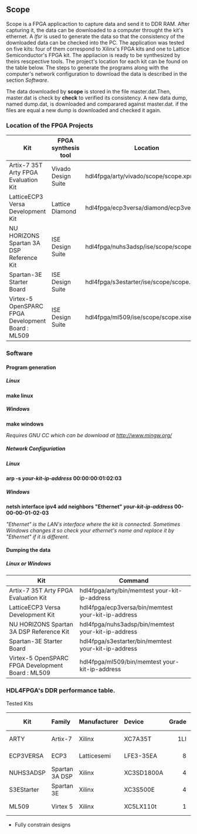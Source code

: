 ## Scope

Scope is a FPGA applicaction to capture data and send it to DDR RAM. After capturing it, the data can be downloaded to a
computer throught the kit's ethernet. A *lfsr* is used to generate the data so that the consistency of the downloaded data
can be checked into the PC. The application was tested on five kits: four of them correspond to Xilinx's FPGA kits and one 
to Lattice Semiconductor's FPGA kit.
The appliacion is ready to be synthesized by theirs rescpective tools. The project's location for each kit can be found on 
the table below. The steps to generate the programs along with the computer's network configuration to download the data is
described in the section *Software*.

The data downloaded by **scope** is stored in the file master.dat.Then, master.dat is check by **check** to verified
its consistency. A new data dump, named dump.dat, is downloaded and comparared against master.dat. if the files are equal
a new dump is downloaded and checked it again.

### Location of the FPGA Projects

| Kit                                               | FPGA synthesis tool  | Location                                 |
| ------------------------------------------------- | -------------------- | ---------------------------------------- |
| Artix-7 35T Arty FPGA Evaluation Kit              | Vivado Design Suite  | hdl4fpga/arty/vivado/scope/scope.xpr     |
| LatticeECP3 Versa Development Kit                 | Lattice Diamond      | hdl4fpga/ecp3versa/diamond/ecp3versa.ldf |
| NU HORIZONS Spartan 3A DSP Reference Kit          | ISE Design Suite     | hdl4fpga/nuhs3adsp/ise/scope/scope.xise  |
| Spartan-3E Starter Board                          | ISE Design Suite     | hdl4fpga/s3estarter/ise/scope/scope.xise |
| Virtex-5 OpenSPARC FPGA Development Board : ML509 | ISE Design Suite     | hdl4fpga/ml509/ise/scope/scope.xise      |

### Software

#### Program generation

##### Linux

**make linux**

##### Windows

**make windows**

*Requires GNU CC which can be download at http://www.mingw.org/*

##### Network Configuriation 

##### Linux

**arp -s *your-kit-ip-address* 00:00:00:01:02:03**

##### Windows

**netsh interface ipv4 add neighbors "Ethernet" *your-kit-ip-address* 00-00-00-01-02-03**

*"Ethernet" is the LAN's interface where the kit is connected. Sometimes Windows changes it so check your ethernet's name
and replace it by "Ethernet" if it is different.*

#### Dumping the data 

##### Linux or Windows

| Kit                                               | Command                                              |
| ------------------------------------------------- | ---------------------------------------------------- |
| Artix-7 35T Arty FPGA Evaluation Kit              | hdl4fpga/arty/bin/memtest your-kit-ip-address        |
| LatticeECP3 Versa Development Kit                 | hdl4fpga/ecp3versa/bin/memtest your-kit-ip-address   |
| NU HORIZONS Spartan 3A DSP Reference Kit          | hdl4fpga/nuhs3adsp/bin/memtest your-kit-ip-address   |
| Spartan-3E Starter Board                          | hdl4fpga/s3estarter/bin/memtest your-kit-ip-address  |
| Virtex-5 OpenSPARC FPGA Development Board : ML509 | hdl4fpga/ml509/bin/memtest your-kit-ip-address       |

### HDL4FPGA's DDR performance table.

Tested Kits

| Kit        | Family         | Manufacturer   | Device     | Grade | DRAM Clock | Transfer  | Module word |
| ---------- | :------------- | :------------- | :--------- | ----: | ---------: | --------: | ----------: |
| ARTY       | Artix-7        | Xilinx         | XC7A35T    | 1LI   |    525 MHz | 1050 MT/s |  16 bits    |
| ECP3VERSA  | ECP3           | Latticesemi    | LFE3-35EA  | 8     |    500 Mhz | 1000 MT/s |  16 bits    |
| NUHS3ADSP  | Spartan 3A DSP | Xilinx         | XC3SD1800A | 4     |    166 MHz |  333 MT/s |  16 bits    |
| S3EStarter | Spartan 3E     | Xilinx         | XC3S500E   | 4     |    150 MHz |  300 MT/s |  16 bits    |
| ML509      | Virtex 5       | Xilinx         | XC5LX110t  | 1     |    267 MHz |  533 MT/s |  72 bits    |

  * Fully constrain designs 
